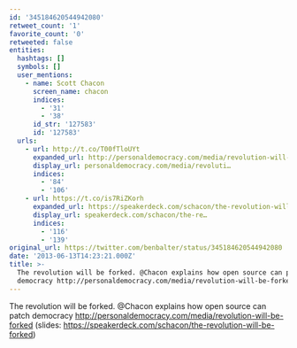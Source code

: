 ```yaml
---
id: '345184620544942080'
retweet_count: '1'
favorite_count: '0'
retweeted: false
entities:
  hashtags: []
  symbols: []
  user_mentions:
    - name: Scott Chacon
      screen_name: chacon
      indices:
        - '31'
        - '38'
      id_str: '127583'
      id: '127583'
  urls:
    - url: http://t.co/T00fTloUYt
      expanded_url: http://personaldemocracy.com/media/revolution-will-be-forked
      display_url: personaldemocracy.com/media/revoluti…
      indices:
        - '84'
        - '106'
    - url: https://t.co/is7RiZKorh
      expanded_url: https://speakerdeck.com/schacon/the-revolution-will-be-forked
      display_url: speakerdeck.com/schacon/the-re…
      indices:
        - '116'
        - '139'
original_url: https://twitter.com/benbalter/status/345184620544942080
date: '2013-06-13T14:23:21.000Z'
title: >-
  The revolution will be forked. @Chacon explains how open source can patch
  democracy http://personaldemocracy.com/media/revolution-will-be-forked…
---
```


The revolution will be forked. @Chacon explains how open source can patch democracy http://personaldemocracy.com/media/revolution-will-be-forked (slides: https://speakerdeck.com/schacon/the-revolution-will-be-forked)